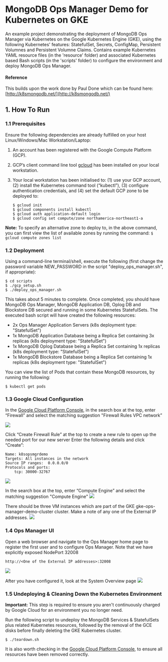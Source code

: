 # MongoDB Ops Manager Demo for Kubernetes on GKE

An example project demonstrating the deployment of MongoDB Ops Manager via Kubernetes on the Google Kubernetes Engine (GKE), using the following Kubernetes' features: StatefulSet, Secrets, ConfigMap, Persistent Volumnes and Persistent Volumne Claims. Contains example Kubernetes YAML resource files (in the 'resource' folder) and associated Kubernetes based Bash scripts (in the 'scripts' folder) to configure the environment and deploy MongoDB Ops Manager.

#### Reference
This builds upon the work done by Paul Done which can be found here: [http://k8smongodb.net/](http://k8smongodb.net/)

## 1. How To Run

### 1.1 Prerequisites

Ensure the following dependencies are already fulfilled on your host Linux/Windows/Mac Workstation/Laptop:

1. An account has been registered with the Google Compute Platform (GCP).
2. GCP’s client command line tool [gcloud](https://cloud.google.com/sdk/docs/quickstarts) has been installed on your local workstation. 
3. Your local workstation has been initialised to: (1) use your GCP account, (2) install the Kubernetes command tool (“kubectl”), (3) configure authentication credentials, and (4) set the default GCP zone to be deployed to:

    ```
    $ gcloud init
    $ gcloud components install kubectl
    $ gcloud auth application-default login
    $ gcloud config set compute/zone northamerica-northeast1-a
    ```

**Note:** To specify an alternative zone to deploy to, in the above command, you can first view the list of available zones by running the command: `$ gcloud compute zones list`

### 1.2 Deployment

Using a command-line terminal/shell, execute the following (first change the password variable NEW_PASSWORD in the script "deploy_ops_manager.sh", if appropriate):

    $ cd scripts
    $ ./gcp_setup.sh
    $ ./deploy_ops_manager.sh
    
This takes about 5 minutes to complete. Once completed, you should have MongoDB Ops Manager, MongoDB Application DB, Oplog DB and Blockstore DB secured and running in some Kubernetes StatefulSets. The executed bash script will have created the following resources:

* 2x Ops Manager Application Servers  (k8s deployment type: "StatefulSet")
* 1x MongoDB Application Database being a Replica Set containing 3x replicas (k8s deployment type: "StatefulSet")
* 1x MongoDB Oplog Database being a Replica Set containing 1x replicas (k8s deployment type: "StatefulSet")
* 1x MongoDB Blockstore Database being a Replica Set containing 1x replicas (k8s deployment type: "StatefulSet")

You can view the list of Pods that contain these MongoDB resources, by running the following:

    $ kubectl get pods


### 1.3 Google Cloud Configuration

In the [Google Cloud Platform Console](https://console.cloud.google.com), in the search box at the top, enter “Firewall” and select the matching suggestion "Firewall Rules VPC network”

![](images/image01.png)

Click “Create Firewall Rule” at the top to create a new rule to open up the needed port for our new server
Enter the following details and click “Create”:
```
Name: k8sopsmgrdemo
Targets: All instances in the network
Source IP ranges:  0.0.0.0/0
Protocols and ports:  
    tcp: 30000-32767
``` 
![](images/image02.png)

In the search box at the top, enter “Compute Engine” and select the matching suggestion "Compute Engine"
![](images/image03.png)

There should be three VM instances which are part of the GKE gke-ops-manager-demo-cluster cluster. Make a note of any one of the External IP addresses.
![](images/image04.png)

### 1.4 Ops Manager UI

Open a web browser and navigate to the Ops Manager home page to register the first user and to configure Ops Manager. Note that we have explicitly exposed NodePort 32008
```
http://<One of the External IP addresses>:32008
```
![](images/image05.png)

After you have configured it, look at the System Overview page
![](images/image06.png)

### 1.5 Undeploying & Cleaning Down the Kubernetes Environment

**Important:** This step is required to ensure you aren't continuously charged by Google Cloud for an environment you no longer need.

Run the following script to undeploy the MongoDB Services & StatefulSets plus related Kubernetes resources, followed by the removal of the GCE disks before finally deleting the GKE Kubernetes cluster.

    $ ./teardown.sh
    
It is also worth checking in the [Google Cloud Platform Console](https://console.cloud.google.com), to ensure all resources have been removed correctly.
